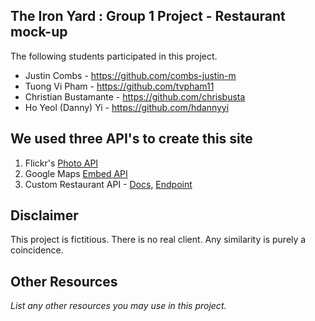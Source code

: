 ## The Iron Yard : Group 1 Project - Restaurant mock-up

The following students participated in this project.

* Justin Combs - https://github.com/combs-justin-m
* Tuong Vi Pham - https://github.com/tvpham11
* Christian Bustamante - https://github.com/chrisbusta
* Ho Yeol (Danny) Yi - https://github.com/hdannyyi

## We used three API's to create this site

1. Flickr's [Photo API](https://www.flickr.com/services/api/)
2. Google Maps [Embed API](https://developers.google.com/maps/documentation/embed/)
3. Custom Restaurant API -
    [Docs](http://docs.restaurantapi.apiary.io/),
    [Endpoint](http://private-anon-98317ffb0-restaurantapi.apiary-mock.com)

## Disclaimer

This project is fictitious. There is no real client. Any similarity is purely a coincidence.


## Other Resources

_List any other resources you may use in this project._
